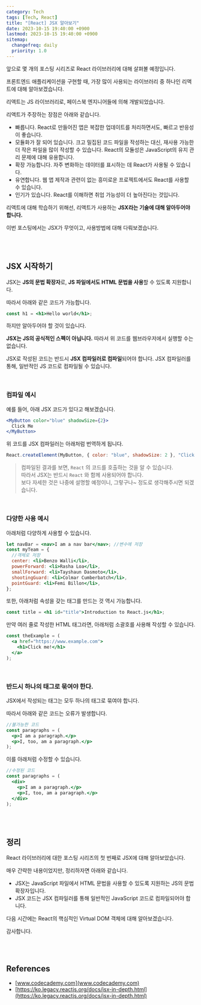 ```yaml
---
category: Tech
tags: [Tech, React]
title: "[React] JSX 알아보기"
date: 2023-10-15 19:40:00 +0900
lastmod: 2023-10-15 19:40:00 +0900
sitemap:
  changefreq: daily
  priority: 1.0
---
```


앞으로 몇 개의 포스팅 시리즈로 React 라이브러리에 대해 살펴볼 예정입니다.

프론트엔드 애플리케이션을 구현할 때, 가장 많이 사용되는 라이브러리 중 하나인 리액트에 대해 알아보겠습니다.

리액트는 JS 라이브러리로, 페이스북 엔지니어들에 의해 개발되었습니다.

리액트가 주장하는 장점은 아래와 같습니다.

- 빠릅니다. React로 만들어진 앱은 복잡한 업데이트를 처리하면서도, 빠르고 반응성이 좋습니다.
- 모듈화가 잘 되어 있습니다. 크고 밀집된 코드 파일을 작성하는 대신, 재사용 가능한 더 작은 파일을 많이 작성할 수 있습니다. React의 모듈성은 JavaScript의 유지 관리 문제에 대해 유용합니다.
- 확장 가능합니다. 자주 변화하는 데이터를 표시하는 데 React가 사용될 수 있습니다.
- 유연합니다. 웹 앱 제작과 관련이 없는 흥미로운 프로젝트에서도 React를 사용할 수 있습니다.
- 인기가 있습니다. React를 이해하면 취업 가능성이 더 높아진다는 것입니다.

리액트에 대해 학습하기 위해선, 리액트가 사용하는 **JSX라는 기술에 대해 알아두어야 합니다.**

이번 포스팅에서는 JSX가 무엇이고, 사용방법에 대해 다뤄보겠습니다.

<br/><br/>

## JSX 시작하기

JSX는 **JS의 문법 확장자**로, **JS 파일에서도 HTML 문법을 사용**할 수 있도록 지원합니다.

따라서 아래와 같은 코드가 가능합니다.

```jsx
const h1 = <h1>Hello world</h1>;
```

하지만 알아두어야 할 것이 있습니다.

**JSX는 JS의 공식적인 스펙이 아닙니다.** 따라서 위 코드를 웹브라우저에서 실행할 수는 없습니다.

JSX로 작성된 코드는 반드시 **JSX 컴파일러로 컴파일**되어야 합니다. JSX 컴파일러를 통해, 일반적인 JS 코드로 컴파일될 수 있습니다.

<br/>

### 컴파일 예시

예를 들어, 아래 JSX 코드가 있다고 해보겠습니다.

```jsx
<MyButton color="blue" shadowSize={2}>
  Click Me
</MyButton>
```

위 코드를 JSX 컴파일러는 아래처럼 번역하게 됩니다.

```jsx
React.createElement(MyButton, { color: "blue", shadowSize: 2 }, "Click Me");
```

> 컴파일된 결과를 보면, `React` 의 코드를 호출하는 것을 알 수 있습니다.  
> 따라서 JSX는 반드시 `React` 와 함께 사용되어야 합니다.  
> 보다 자세한 것은 나중에 설명할 예정이니, 그렇구나~ 정도로 생각해주시면 되겠습니다.

<br/>

### 다양한 사용 예시

아래처럼 다양하게 사용할 수 있습니다.

```jsx
let navBar = <nav>I am a nav bar</nav>; //변수에 저장
const myTeam = {
  //객체로 저장
  center: <li>Benzo Walli</li>,
  powerForward: <li>Rasha Loa</li>,
  smallForward: <li>Tayshaun Dasmoto</li>,
  shootingGuard: <li>Colmar Cumberbatch</li>,
  pointGuard: <li>Femi Billon</li>,
};
```

또한, 아래처럼 속성을 갖는 태그를 만드는 것 역시 가능합니다.

```jsx
const title = <h1 id="title">Introduction to React.js</h1>;
```

만약 여러 줄로 작성한 HTML 태그라면, 아래처럼 소괄호를 사용해 작성할 수 있습니다.

```jsx
const theExample = (
  <a href="https://www.example.com">
    <h1>Click me!</h1>
  </a>
);
```

<br/>

### 반드시 하나의 태그로 묶여야 한다.

JSX에서 작성되는 태그는 모두 하나의 태그로 묶여야 합니다.

따라서 아래와 같은 코드는 오류가 발생합니다.

```jsx
//불가능한 코드
const paragraphs = (
  <p>I am a paragraph.</p>
  <p>I, too, am a paragraph.</p>
);
```

이를 아래처럼 수정할 수 있습니다.

```jsx
//수정된 코드
const paragraphs = (
  <div>
    <p>I am a paragraph.</p>
    <p>I, too, am a paragraph.</p>
  </div>
);
```

<br/><br/>

## 정리

React 라이브러리에 대한 포스팅 시리즈의 첫 번째로 JSX에 대해 알아보았습니다.

매우 간략한 내용이었지만, 정리하자면 아래와 같습니다.

- JSX는 JavaScript 파일에서 HTML 문법을 사용할 수 있도록 지원하는 JS의 문법 확장자입니다.
- JSX 코드는 JSX 컴파일러를 통해 일반적인 JavaScript 코드로 컴파일되어야 합니다.

다음 시간에는 React의 핵심적인 Virtual DOM 객체에 대해 알아보겠습니다.

감사합니다.

<br/><br/>

## References

- [www.codecademy.com](www.codecademy.com)
- [https://ko.legacy.reactjs.org/docs/jsx-in-depth.html](https://ko.legacy.reactjs.org/docs/jsx-in-depth.html)
